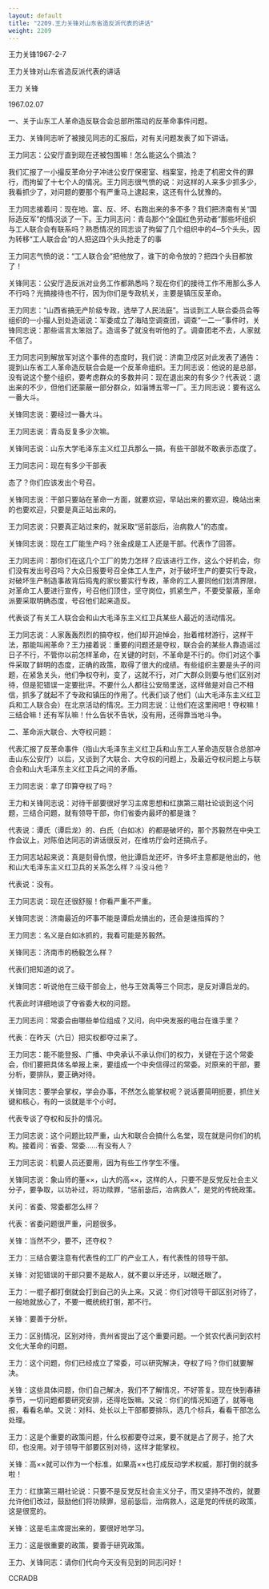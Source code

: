 ```yaml
---
layout: default
title: "2209.王力关锋对山东省造反派代表的讲话"
weight: 2209
---
```


王力关锋1967-2-7

王力关锋对山东省造反派代表的讲话

王力 关锋

1967.02.07

一、关于山东工人革命造反联合会总部所策动的反革命事件问题。

王力、关锋同志听了被接见同志的汇报后，对有关问题发表了如下讲话。

王力同志：公安厅直到现在还被包围嘛！怎么能这么个搞法？

我们汇报了一小撮反革命分子冲进公安厅保密室、档案室，抢走了机密文件的罪行，而拘留了十七个人的情况。王力同志很气愤的说：对这样的人来多少抓多少，我看抓少了，对问题的要那个有严重马上逮起来，这还有什么犹豫的。

王力同志接着问：现在地、富、反、坏、右跑出来的多不多？我们把济南有关“国际造反军”的情况谈了一下。王力同志问：青岛那个“全国红色劳动者”那些坏组织与工人联合会有联系吗？熟悉情况的同志谈了拘留了几个组织中的4─5个头头，因为转移“工人联合会”的人把这四个头头抢走了的事

王力同志气愤的说：“工人联合会”把他放了，谁下的命令放的？把四个头目都放了！

关锋同志：公安厅造反派对业务工作都熟悉吗？现在你们的接待工作不用那么多人不行吗？光搞接待也不行，因为你们是专政机关，主要是镇压反革命。

王力同志：“山西省搞无产阶级专政，选举了人民法庭”。当谈到工人联合委员会等组织的一小撮人到处造谣说：军委成立了海陆空调查团，调查“一二一”事件时，关锋同志说：那些谣言太笨拙了。造谣多了就没有听他的了。调查团老不去，人家就不信了。

王力同志问到解放军对这个事件的态度时，我们说：济南卫戍区对此发表了通告：提到山东省工人革命造反联合会是一个反革命组织。王力同志说：他说的是总部，没有说这个整个组织，要考虑群众的多数并问：现在退出来的有多少？代表说：退出来的不少，但他们还蒙蔽一部分群众，如淄博五零一厂。王力同志说：要有这么一番大斗。

关锋同志说：要经过一番大斗。

王力同志说：青岛反复多少次嘛。

关锋同志说：山东大学毛泽东主义红卫兵那么一搞，有些干部就不敢表示态度了。

王力同志问：现在有多少干部表

态了？你们应该发出个号召。

关锋同志说：干部只要站在革命一方面，就要欢迎，早站出来的要欢迎，晚站出来的也要欢迎，只要是真正站出来的。

王力同志说：只要真正站过来的，就采取“惩前毖后，治病救人”的态度。

关锋同志说：现在工厂能生产吗？张金成是工人还是干部。代表作了回答。

王力同志问：那你们在这几个工厂的势力怎样？应该进行工作，这么个好机会，你们没有发出号召吗？大众日报要号召全体工人生产，对于破坏生产的要实行专政，对破坏生产制造事故背后捣鬼的家伙要实行专政，革命的工人要同他们划清界限，对革命工人要进行宣传，号召他们顶住，坚守岗位，抓紧生产，不要受蒙蔽，革命派要采取明确态度，号召他们起来造反。

代表谈了有关工人联合会和山大毛泽东主义红卫兵某些人最近的活动情况。

王力同志说：人家轰轰烈烈的搞夺权，他们却开追悼会，抬着棺材游行，这样干法，那能叫闹革命？王力接着说：重要的问题还是夺权，联合会的某些人靠造谣过日子不行，不管你以前怎样革命，在关键的时刻，不革命是不行的。你们对这个事件采取了鲜明的态度，正确的政策，取得了很大的成绩。有些组织主要是头子的问题，在紧急关头，他们争权夺利，变了，这就不行，对广大群众则要与他们区别对待，但是犯错误一定要批评。不要什么人都往公安局里送，这样做是对自己不相信，抓多了就起不了专政和镇压的作用了。代表们谈了他们（山大毛泽东主义红卫兵和工人联合会）在北京活动的情况。王力同志说：让他们在这里闹吧！夺权嘛！三结合嘛！还有军队嘛！什么告状不告状，没有用，还得靠当地斗争。

二、革命派大联合、大夺权问题：

代表汇报了反革命事件（指山大毛泽东主义红卫兵和山东工人革命造反联合总部冲击山东公安厅）以后，又谈到了大联合、大夺权的问题上，及最近夺权问题上与联合会和山大毛泽东主义红卫兵之间的矛盾。

王力同志说：拿了印算夺权了吗？

王力和关锋同志说：对待干部要很好学习主席思想和红旗第三期社论谈到这个问题，三结合问题，就有领导干部，你们省委内最坏的都是谁？

代表说：谭氏（谭启龙）的、白氏（白如冰）的都是破坏的，那个苏毅然在中央工作会议上，对陈伯达同志的讲话很反对，在维坊厅会时还搞点子。

王力同志站起来说：真是刻骨仇恨，他比谭启龙还坏，许多坏主意都是他出的，他和山大毛泽东主义红卫兵的关系怎么样？斗没斗他？

代表说：没有。

王力同志说：现在还很舒服！你看严重不严重。

关锋同志说：济南最近的坏事不能是谭启龙搞出的，还会是谁指挥的？

王力同志：名义是白如冰抓的，我看可能是苏毅然。

关锋同志：济南市的杨毅怎么样？

代表们把知道的说了。

关锋同志：听说他在三级干部会上，他与王效禹等三个同志，是反对谭启龙的。

代表此时详细地谈了夺省委大权的问题。

王力同志问：常委会由哪些单位组成？又问，向中央发报的电台在谁手里？

代表：在昨天（六日）把实权都夺过来了。

王力同志：能不能登报、广播、中央承认不承认你们的权力，关键在于这个常委会，你们要把具体名单报上来，要组成一个中央信得过的常委。对原来的干部，要分析，要排队，要正确对待。

关锋同志：要学会掌权，学会办事，不然怎么能掌权呢？说话要简明扼要，抓住关键和核心，有的一谈就是半个小时。

代表专谈了夺权和反扑的情况。

王力同志说：这个问题比较严重，山大和联合会搞什么名堂，现在就是问你们的机构。接着问：省委、常委……有没有人？

王力同志说：机要人员还要用，因为有些工作学生不懂。

关锋同志说：象山师的董××，山大的高××，这样的人，只要不是反党反社会主义分子，要争取，以功补过，将功赎罪，“惩前毖后，冶病救人”，是党的传统政策。

关问：省委、常委都怎么样？

代表：省委问题很严重，问题很多。

关锋：当然不少，要不，还夺权？

王力：三结合要注意有代表性的工厂的产业工人，有代表性的领导干部。

关锋：对犯错误的干部只要不是敌人，就不要以牙还牙，以眼还眼了。

王力：一棍子都打倒就会打到自己的头上来。又说：你们对领导干部区别对待了，一般地就放心了，不要一概统统打倒，那不行。

关锋：要善于分析。

王力：区别情况，区别对待，贵州省提出了这个重要问题。一个贫农代表问到农村文化大革命的问题。

王力：这个问题，你们已经成立了常委，可以研究解决，夺权了吗？你们就要解决。

关锋：这些具体问题，你们自己解决，我们不了解情况，不好答复。现在快到春耕季节，一切问题都要研究安排，还得吃饭嘛。又说：你们的情况知道了，就等电报，看看名单。又说：对科、处长以上干部都要排队，选几个标兵，看看干部怎么处理。

王力：这是个重要的政策问题，什么权都要夺过来，要不就是占了房子，抢了大印，也没用。对于领导干部要区别对待，这样才能掌权。

关锋：高××就可以作为一个标准，如果高××也打成反动学术权威，那打倒的就多啦！

王力：红旗第三期社论说：只要不是反党反社会主义分子，而又坚持不改的，就要允许他们改过，鼓励他们将功赎罪，惩前毖后，治病救人，这是党的传统的政策，这是很宽的。

关锋：这是毛主席提出来的，要很好地学习。

王力：这是很重要的政策，要善于研究政策。

王力、关锋同志：请你们代向今天没有见到的同志问好！

CCRADB

